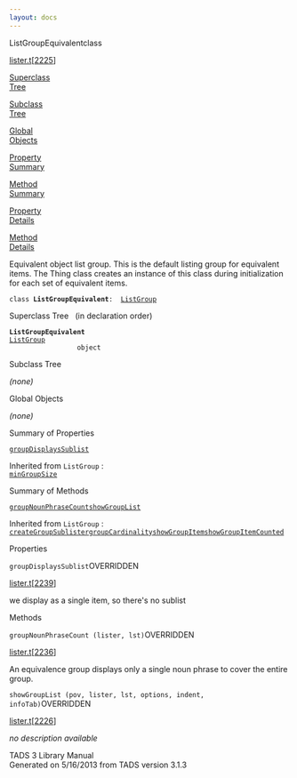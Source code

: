 ```yaml
---
layout: docs
---
```

<span class="title">ListGroupEquivalent</span><span class="type">class</span>

[lister.t](../file/lister.t.html)\[[2225](../source/lister.t.html#2225)\]

[Superclass  
Tree](#_SuperClassTree_)

[Subclass  
Tree](#_SubClassTree_)

[Global  
Objects](#_ObjectSummary_)

[Property  
Summary](#_PropSummary_)

[Method  
Summary](#_MethodSummary_)

[Property  
Details](#_Properties_)

[Method  
Details](#_Methods_)

<div class="fdesc">

Equivalent object list group. This is the default listing group for
equivalent items. The Thing class creates an instance of this class
during initialization for each set of equivalent items.

`class `**`ListGroupEquivalent`**` :   `[`ListGroup`](../object/ListGroup.html)

</div>

<span id="_SuperClassTree_"></span>

<div class="mjhd">

<span class="hdln">Superclass Tree</span>   (in declaration order)

</div>

**`ListGroupEquivalent`**  
[`ListGroup`](../object/ListGroup.html)  
`                 object`  
<span id="_SubClassTree_"></span>

<div class="mjhd">

<span class="hdln">Subclass Tree</span>  

</div>

*(none)* <span id="_ObjectSummary_"></span>

<div class="mjhd">

<span class="hdln">Global Objects</span>  

</div>

*(none)* <span id="_PropSummary_"></span>

<div class="mjhd">

<span class="hdln">Summary of Properties</span>  

</div>

[`groupDisplaysSublist`](#groupDisplaysSublist)

Inherited from `ListGroup` :  
[`minGroupSize`](../object/ListGroup.html#minGroupSize)

<span id="_MethodSummary_"></span>

<div class="mjhd">

<span class="hdln">Summary of Methods</span>  

</div>

[`groupNounPhraseCount`](#groupNounPhraseCount)[`showGroupList`](#showGroupList)

Inherited from `ListGroup` :  
[`createGroupSublister`](../object/ListGroup.html#createGroupSublister)[`groupCardinality`](../object/ListGroup.html#groupCardinality)[`showGroupItem`](../object/ListGroup.html#showGroupItem)[`showGroupItemCounted`](../object/ListGroup.html#showGroupItemCounted)

<span id="_Properties_"></span>

<div class="mjhd">

<span class="hdln">Properties</span>  

</div>

<span id="groupDisplaysSublist"></span>

`groupDisplaysSublist`<span class="rem">OVERRIDDEN</span>

[lister.t](../file/lister.t.html)\[[2239](../source/lister.t.html#2239)\]

<div class="desc">

we display as a single item, so there's no sublist

</div>

<span id="_Methods_"></span>

<div class="mjhd">

<span class="hdln">Methods</span>  

</div>

<span id="groupNounPhraseCount"></span>

`groupNounPhraseCount (lister, lst)`<span class="rem">OVERRIDDEN</span>

[lister.t](../file/lister.t.html)\[[2236](../source/lister.t.html#2236)\]

<div class="desc">

An equivalence group displays only a single noun phrase to cover the
entire group.

</div>

<span id="showGroupList"></span>

`showGroupList (pov, lister, lst, options, indent, infoTab)`<span class="rem">OVERRIDDEN</span>

[lister.t](../file/lister.t.html)\[[2226](../source/lister.t.html#2226)\]

<div class="desc">

*no description available*

</div>

<div class="ftr">

TADS 3 Library Manual  
Generated on 5/16/2013 from TADS version 3.1.3

</div>
